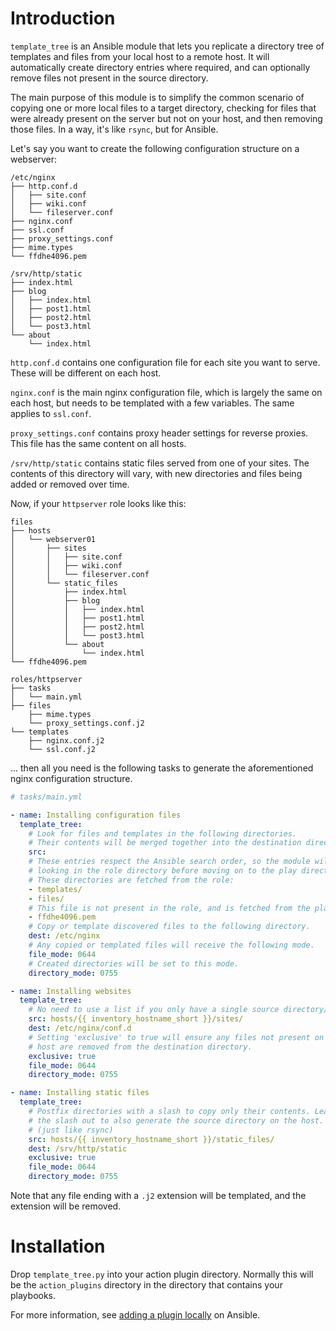 # Introduction

`template_tree` is an Ansible module that lets you
replicate a directory tree of templates and files from your local host to a
remote  host. It will automatically create directory entries where required, and
can optionally remove files not present in the source directory.

The main purpose of this module is to simplify the common scenario of
copying one or more local files to a target directory, checking for files that
were already present on the server but not on your host, and then removing those
files. In a way, it's like `rsync`, but for Ansible.

Let's say you want to create the following configuration structure on a
webserver:
```
/etc/nginx
├── http.conf.d
│   ├── site.conf
│   ├── wiki.conf
│   └── fileserver.conf
├── nginx.conf
├── ssl.conf
├── proxy_settings.conf
├── mime.types
└── ffdhe4096.pem

/srv/http/static
├── index.html
├── blog
│   ├── index.html
│   ├── post1.html
│   ├── post2.html
│   └── post3.html
└── about
    └── index.html
```
`http.conf.d` contains one configuration file for each site you want to serve.
These will be different on each host.

`nginx.conf` is the main nginx configuration file, which is largely the same on
each host, but needs to be templated with a few variables. The same applies to
`ssl.conf`.

`proxy_settings.conf` contains proxy header settings for reverse proxies. This
file has the same content on all hosts.

`/srv/http/static` contains static files served from one of your sites. The
contents of this directory will vary, with new directories and files being
added or removed over time.

Now, if your `httpserver` role looks like this:
```
files
├── hosts
│   └── webserver01
│       ├── sites
│       │   ├── site.conf
│       │   ├── wiki.conf
│       │   └── fileserver.conf
│       └── static_files
│           ├── index.html
│           ├── blog
│           │   ├── index.html
│           │   ├── post1.html
│           │   ├── post2.html
│           │   └── post3.html
│           └── about
│               └── index.html
└── ffdhe4096.pem

roles/httpserver
├── tasks
│   └── main.yml
├── files
    ├── mime.types
    └── proxy_settings.conf.j2
└── templates
    ├── nginx.conf.j2
    └── ssl.conf.j2
```
... then all you need is the following tasks to generate the aforementioned
nginx configuration structure.
```yaml
# tasks/main.yml

- name: Installing configuration files
  template_tree:
    # Look for files and templates in the following directories.
    # Their contents will be merged together into the destination directory.
    src:
    # These entries respect the Ansible search order, so the module will start
    # looking in the role directory before moving on to the play directory.
    # These directories are fetched from the role:
    - templates/
    - files/
    # This file is not present in the role, and is fetched from the play files.
    - ffdhe4096.pem
    # Copy or template discovered files to the following directory.
    dest: /etc/nginx
    # Any copied or templated files will receive the following mode.
    file_mode: 0644
    # Created directories will be set to this mode.
    directory_mode: 0755

- name: Installing websites
  template_tree:
    # No need to use a list if you only have a single source directory/file.
    src: hosts/{{ inventory_hostname_short }}/sites/
    dest: /etc/nginx/conf.d
    # Setting 'exclusive' to true will ensure any files not present on the local
    # host are removed from the destination directory.
    exclusive: true
    file_mode: 0644
    directory_mode: 0755

- name: Installing static files
  template_tree:
    # Postfix directories with a slash to copy only their contents. Leave
    # the slash out to also generate the source directory on the host.
    # (just like rsync)
    src: hosts/{{ inventory_hostname_short }}/static_files/
    dest: /srv/http/static
    exclusive: true
    file_mode: 0644
    directory_mode: 0755
```

Note that any file ending with a `.j2` extension will be templated, and the
extension will be removed.

# Installation

Drop `template_tree.py` into your action plugin directory. Normally this will be
the `action_plugins` directory in the directory that contains your playbooks.

For more information, see [adding a plugin locally](https://docs.ansible.com/ansible/latest/dev_guide/developing_locally.html#adding-a-plugin-locally)
on Ansible.